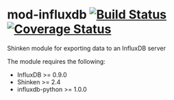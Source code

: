 mod-influxdb [![Build Status](https://travis-ci.org/savoirfairelinux/mod-influxdb.svg?branch=master)](https://travis-ci.org/savoirfairelinux/mod-influxdb) [![Coverage Status](https://img.shields.io/coveralls/savoirfairelinux/mod-influxdb.svg)](https://coveralls.io/r/savoirfairelinux/mod-influxdb?branch=master)
============

Shinken module for exporting data to an InfluxDB server

The module requires the following:
- InfluxDB >= 0.9.0
- Shinken >= 2.4
- influxdb-python >= 1.0.0
